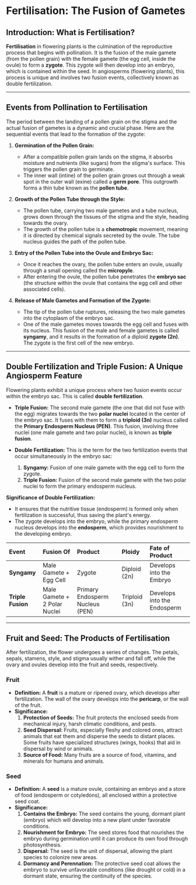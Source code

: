 # Fertilisation: The Fusion of Gametes

## Introduction: What is Fertilisation?

**Fertilisation** in flowering plants is the culmination of the reproductive process that begins with pollination. It is the fusion of the male gamete (from the pollen grain) with the female gamete (the egg cell, inside the ovule) to form a **zygote**. This zygote will then develop into an embryo, which is contained within the seed. In angiosperms (flowering plants), this process is unique and involves two fusion events, collectively known as double fertilization.

---

## Events from Pollination to Fertilisation

The period between the landing of a pollen grain on the stigma and the actual fusion of gametes is a dynamic and crucial phase. Here are the sequential events that lead to the formation of the zygote:

1.  **Germination of the Pollen Grain:**
    *   After a compatible pollen grain lands on the stigma, it absorbs moisture and nutrients (like sugars) from the stigma's surface. This triggers the pollen grain to germinate.
    *   The inner wall (intine) of the pollen grain grows out through a weak spot in the outer wall (exine) called a **germ pore**. This outgrowth forms a thin tube known as the **pollen tube**.

2.  **Growth of the Pollen Tube through the Style:**
    *   The pollen tube, carrying two male gametes and a tube nucleus, grows down through the tissues of the stigma and the style, heading towards the ovary.
    *   The growth of the pollen tube is a **chemotropic** movement, meaning it is directed by chemical signals secreted by the ovule. The tube nucleus guides the path of the pollen tube.

3.  **Entry of the Pollen Tube into the Ovule and Embryo Sac:**
    *   Once it reaches the ovary, the pollen tube enters an ovule, usually through a small opening called the **micropyle**.
    *   After entering the ovule, the pollen tube penetrates the **embryo sac** (the structure within the ovule that contains the egg cell and other associated cells).

4.  **Release of Male Gametes and Formation of the Zygote:**
    *   The tip of the pollen tube ruptures, releasing the two male gametes into the cytoplasm of the embryo sac.
    *   One of the male gametes moves towards the egg cell and fuses with its nucleus. This fusion of the male and female gametes is called **syngamy**, and it results in the formation of a diploid **zygote (2n)**. The zygote is the first cell of the new embryo.

---

## Double Fertilization and Triple Fusion: A Unique Angiosperm Feature

Flowering plants exhibit a unique process where two fusion events occur within the embryo sac. This is called **double fertilization**.

*   **Triple Fusion:** The second male gamete (the one that did not fuse with the egg) migrates towards the two **polar nuclei** located in the center of the embryo sac. It fuses with them to form a **triploid (3n)** nucleus called the **Primary Endosperm Nucleus (PEN)**. This fusion, involving three nuclei (one male gamete and two polar nuclei), is known as **triple fusion**.

*   **Double Fertilization:** This is the term for the two fertilization events that occur simultaneously in the embryo sac:
    1.  **Syngamy:** Fusion of one male gamete with the egg cell to form the zygote.
    2.  **Triple Fusion:** Fusion of the second male gamete with the two polar nuclei to form the primary endosperm nucleus.

**Significance of Double Fertilization:**
*   It ensures that the nutritive tissue (endosperm) is formed only when fertilization is successful, thus saving the plant's energy.
*   The zygote develops into the embryo, while the primary endosperm nucleus develops into the **endosperm**, which provides nourishment to the developing embryo.

| Event | Fusion Of | Product | Ploidy | Fate of Product |
| :--- | :--- | :--- | :--- | :--- |
| **Syngamy** | Male Gamete + Egg Cell | Zygote | Diploid (2n) | Develops into the Embryo |
| **Triple Fusion** | Male Gamete + 2 Polar Nuclei | Primary Endosperm Nucleus (PEN) | Triploid (3n) | Develops into the Endosperm |

---

## Fruit and Seed: The Products of Fertilisation

After fertilization, the flower undergoes a series of changes. The petals, sepals, stamens, style, and stigma usually wither and fall off, while the ovary and ovules develop into the fruit and seeds, respectively.

### Fruit

*   **Definition:** A **fruit** is a mature or ripened ovary, which develops after fertilization. The wall of the ovary develops into the **pericarp**, or the wall of the fruit.
*   **Significance:**
    1.  **Protection of Seeds:** The fruit protects the enclosed seeds from mechanical injury, harsh climatic conditions, and pests.
    2.  **Seed Dispersal:** Fruits, especially fleshy and colored ones, attract animals that eat them and disperse the seeds to distant places. Some fruits have specialized structures (wings, hooks) that aid in dispersal by wind or animals.
    3.  **Source of Food:** Many fruits are a source of food, vitamins, and minerals for humans and animals.

### Seed

*   **Definition:** A **seed** is a mature ovule, containing an embryo and a store of food (endosperm or cotyledons), all enclosed within a protective seed coat.
*   **Significance:**
    1.  **Contains the Embryo:** The seed contains the young, dormant plant (embryo) which will develop into a new plant under favorable conditions.
    2.  **Nourishment for Embryo:** The seed stores food that nourishes the embryo during germination until it can produce its own food through photosynthesis.
    3.  **Dispersal:** The seed is the unit of dispersal, allowing the plant species to colonize new areas.
    4.  **Dormancy and Perennation:** The protective seed coat allows the embryo to survive unfavorable conditions (like drought or cold) in a dormant state, ensuring the continuity of the species.